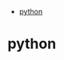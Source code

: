 <!-- TOC -->

- [python](#python)

<!-- /TOC -->


<a id="markdown-python" name="python"></a>
# python

